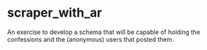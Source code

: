 scraper_with_ar
===============
An exercise to develop a schema that will be capable of holding the confessions and the (anonymous) users that posted them.
